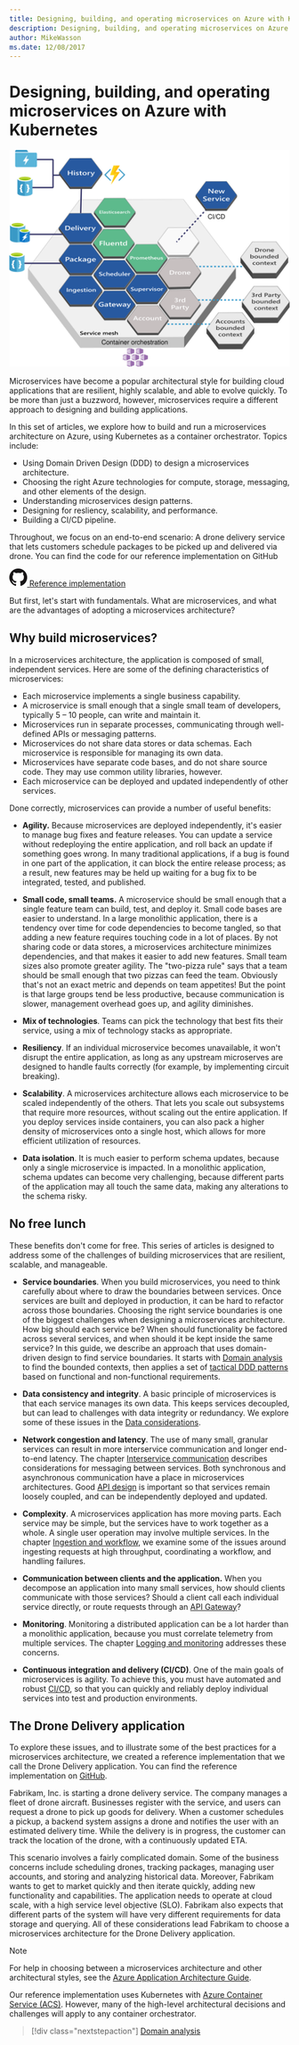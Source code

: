 ```yaml
---
title: Designing, building, and operating microservices on Azure with Kubernetes
description: Designing, building, and operating microservices on Azure with Kubernetes
author: MikeWasson
ms.date: 12/08/2017
---
```


# Designing, building, and operating microservices on Azure with Kubernetes

![](./images/drone.svg)

Microservices have become a popular architectural style for building cloud applications that are resilient, highly scalable, and able to evolve quickly. To be more than just a buzzword, however, microservices require a different approach to designing and building applications. 

In this set of articles, we explore how to build and run a microservices architecture on Azure, using Kubernetes as a container orchestrator. Topics include:

- Using Domain Driven Design (DDD) to design a microservices architecture. 
- Choosing the right Azure technologies for compute, storage, messaging, and other elements of the design.
- Understanding microservices design patterns.
- Designing for resliency, scalability, and performance.
- Building a CI/CD pipeline.


Throughout, we focus on an end-to-end scenario: A drone delivery service that lets customers schedule packages to be picked up and delivered via drone. You can find the code for our reference implementation on GitHub

[![GitHub](../_images/github.png) Reference implementation][drone-ri]

But first, let's start with fundamentals. What are microservices, and what are the advantages of adopting a microservices architecture?

## Why build microservices?

In a microservices architecture, the application is composed of small, independent services. Here are some of the defining characteristics of microservices:

- Each microservice implements a single business capability.
- A microservice is small enough that a single small team of developers, typically 5 &ndash; 10 people, can write and maintain it.
- Microservices run in separate processes, communicating through well-defined APIs or messaging patterns. 
- Microservices do not share data stores or data schemas. Each microservice is responsible for managing its own data. 
- Microservices have separate code bases, and do not share source code. They may use common utility libraries, however.
- Each microservice can be deployed and updated independently of other services. 

Done correctly, microservices can provide a number of useful benefits:

- **Agility.** Because microservices are deployed independently, it's easier to manage bug fixes and feature releases. You can update a service without redeploying the entire application, and roll back an update if something goes wrong. In many traditional applications, if a bug is found in one part of the application, it can block the entire release process; as a result, new features may be held up waiting for a bug fix to be integrated, tested, and published.  

- **Small code, small teams.** A microservice should be small enough that a single feature team can build, test, and deploy it. Small code bases are easier to understand. In a large monolithic application, there is a tendency over time for code dependencies to become tangled, so that adding a new feature requires touching code in a lot of places. By not sharing code or data stores, a microservices architecture minimizes dependencies, and that makes it easier to add new features. Small team sizes also promote greater agility. The "two-pizza rule" says that a team should be small enough that two pizzas can feed the team. Obviously that's not an exact metric and depends on team appetites! But the point is that large groups tend be less productive, because communication is slower, management overhead goes up, and agility diminishes.  

- **Mix of technologies**. Teams can pick the technology that best fits their service, using a mix of technology stacks as appropriate. 

- **Resiliency**. If an individual microservice becomes unavailable, it won't disrupt the entire application, as long as any upstream microserves are designed to handle faults correctly (for example, by implementing circuit breaking). 

- **Scalability**. A microservices architecture allows each microservice to be scaled independently of the others. That lets you scale out subsystems that require more resources, without scaling out the entire application. If you deploy services inside containers, you can also pack a higher density of microservices onto a single host, which allows for more efficient utilization of resources. 

- **Data isolation**. It is much easier to perform schema updates, because only a single microservice is impacted. In a monolithic application, schema updates can become very challenging, because different parts of the application may all touch the same data, making any alterations to the schema risky.
 
## No free lunch

These benefits don't come for free. This series of articles is designed to address some of the challenges of building microservices that are resilient, scalable, and manageable.

- **Service boundaries**. When you build microservices, you need to think carefully about where to draw the boundaries between services. Once services are built and deployed in production, it can be hard to refactor across those boundaries. Choosing the right service boundaries is one of the biggest challenges when designing a microservices architecture. How big should each service be? When should functionality be factored across several services, and when should it be kept inside the same service? In this guide, we describe an approach that uses domain-driven design to find service boundaries. It starts with [Domain analysis](./domain-analysis.md) to find the bounded contexts, then applies a set of [tactical DDD patterns](./microservice-boundaries.md) based on functional and non-functional requirements. 

- **Data consistency and integrity**. A basic principle of microservices is that each service manages its own data. This keeps services decoupled, but can lead to challenges with data integrity or redundancy. We explore some of these issues in the [Data considerations](./data-considerations.md).

- **Network congestion and latency**. The use of many small, granular services can result in more interservice communication and longer end-to-end latency. The chapter [Interservice communication](./interservice-communication.md) describes considerations for messaging between services. Both synchronous and asynchronous communication have a place in microservices architectures. Good [API design](./api-design.md) is important so that services remain loosely coupled, and can be independently deployed and updated.
 
- **Complexity**. A microservices application has more moving parts. Each service may be simple, but the services have to work together as a whole. A single user operation may involve multiple services. In the chapter [Ingestion and workflow](./ingestion-workflow.md), we examine some of the issues around ingesting requests at high throughput, coordinating a workflow, and handling failures. 

- **Communication between clients and the application.**  When you decompose an application into many small services, how should clients communicate with those services? Should a client call each individual service directly, or route requests through an [API Gateway](./gateway.md)?

- **Monitoring**. Monitoring a distributed application can be a lot harder than a monolithic application, because you must correlate telemetry from multiple services. The chapter [Logging and monitoring](./logging-monitoring.md) addresses these concerns.

- **Continuous integration and delivery (CI/CD)**. One of the main goals of microservices is agility. To achieve this, you must have automated and robust [CI/CD](./ci-cd.md), so that you can quickly and reliably deploy individual services into test and production environments.

## The Drone Delivery application

To explore these issues, and to illustrate some of the best practices for a microservices architecture, we created a reference implementation that we call the Drone Delivery application. You can find the reference implementation on [GitHub][drone-ri].

​Fabrikam, Inc. is starting a drone delivery service. The company manages a fleet of drone aircraft. Businesses register with the service, and users can request a drone to pick up goods for delivery. When a customer schedules a pickup, a backend system assigns a drone and notifies the user with an estimated delivery time. While the delivery is in progress, the customer can track the location of the drone, with a continuously updated ETA.

This scenario involves a fairly complicated domain. Some of the business concerns include scheduling drones, tracking packages, managing user accounts, and storing and analyzing historical data. Moreover, Fabrikam wants to get to market quickly and then iterate quickly, adding new functionality and capabilities. The application needs to operate at cloud scale, with a high service level objective (SLO). Fabrikam also expects that different parts of the system will have very different requirements for data storage and querying. All of these considerations lead Fabrikam to choose a microservices architecture for the Drone Delivery application.

> [!NOTE]
> For help in choosing between a microservices architecture and other architectural styles, see the [Azure Application Architecture Guide](../guide/index.md).

Our reference implementation uses Kubernetes with [Azure Container Service (ACS)](/azure/container-service/kubernetes/). However, many of the high-level architectural decisions and challenges will apply to any container orchestrator. 

> [!div class="nextstepaction"]
> [Domain analysis](./domain-analysis.md)


<!-- links -->

[drone-ri]: https://github.com/mspnp/microservices-reference-implementation
